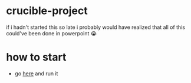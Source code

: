 # crucible-project
if i hadn't started this so late i probably would have realized that all of this could've been done in powerpoint 😭
# how to start
- go [here](https://codehs.com/sandbox/eshaandeshmukh/crucible-project/run) and run it
